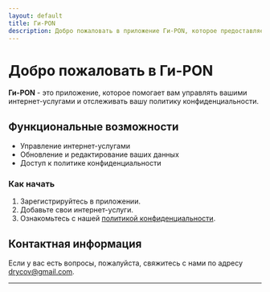 ```yaml
---
layout: default
title: Ги-PON
description: Добро пожаловать в приложение Ги-PON, которое предоставляет информацию о ваших интернет-услугах.
---
```


# Добро пожаловать в Ги-PON

**Ги-PON** - это приложение, которое помогает вам управлять вашими интернет-услугами и отслеживать вашу политику конфиденциальности.

## Функциональные возможности

- Управление интернет-услугами
- Обновление и редактирование ваших данных
- Доступ к политике конфиденциальности

### Как начать

1. Зарегистрируйтесь в приложении.
2. Добавьте свои интернет-услуги.
3. Ознакомьтесь с нашей [политикой конфиденциальности](/privacy_policy.html).

## Контактная информация

Если у вас есть вопросы, пожалуйста, свяжитесь с нами по адресу [drycov@gmail.com](mailto:drycov@gmail.com).

---
